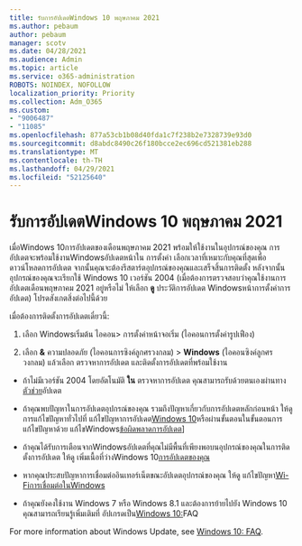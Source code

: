 ```yaml
---
title: รับการอัปเดตWindows 10 พฤษภาคม 2021
ms.author: pebaum
author: pebaum
manager: scotv
ms.date: 04/28/2021
ms.audience: Admin
ms.topic: article
ms.service: o365-administration
ROBOTS: NOINDEX, NOFOLLOW
localization_priority: Priority
ms.collection: Adm_O365
ms.custom:
- "9006487"
- "11085"
ms.openlocfilehash: 877a53cb1b08d40fda1c7f238b2e7328739e93d0
ms.sourcegitcommit: d8abdc8490c26f180bcce2ec696cd521381eb288
ms.translationtype: MT
ms.contentlocale: th-TH
ms.lasthandoff: 04/29/2021
ms.locfileid: "52125640"
---
```

# <a name="get-the-windows-10-may-2021-update"></a>รับการอัปเดตWindows 10 พฤษภาคม 2021

เมื่อWindows 10การอัปเดตของเดือนพฤษภาคม 2021 พร้อมให้ใช้งานในอุปกรณ์ของคุณ การอัปเดตจะพร้อมใช้งานWindowsอัปเดตหน้าใน การตั้งค่า เลือกเวลาที่เหมาะกับคุณที่สุดเพื่อดาวน์โหลดการอัปเดต จากนั้นคุณจะต้องรีสตาร์ตอุปกรณ์ของคุณและเสร็จสิ้นการติดตั้ง หลังจากนั้น อุปกรณ์ของคุณจะเรียกใช้ Windows 10 เวอร์ชัน 2004 (เมื่อต้องการตรวจสอบว่าคุณใช้งานการอัปเดตเดือนพฤษภาคม 2021 อยู่หรือไม่ ให้เลือก **ดู** ประวัติการอัปเดต Windowsหน้าการตั้งค่าการอัปเดต) โปรดสังเกตสิ่งต่อไปนี้ด้วย  

เมื่อต้องการติดตั้งการอัปเดตเดี๋ยวนี้:

1. เลือก Windowsเริ่มต้น ไอคอน> การตั้งค่าหน้าจอเริ่ม (ไอคอนการตั้งค่ารูปเฟือง)

1. เลือก **&** ความปลอดภัย (ไอคอนการซิงค์ลูกศรวงกลม) > **Windows** (ไอคอนซิงค์ลูกศรวงกลม) แล้วเลือก ตรวจหาการอัปเดต และติดตั้งการอัปเดตที่พร้อมใช้งาน 

- ถ้าไม่มีเวอร์ชัน 2004 โดยอัตโนมัติ **ใน** ตรวจหาการอัปเดต คุณสามารถรับด้วยตนเองผ่านทาง [ตัวช่วย](https://www.microsoft.com/software-download/windows10)อัปเดต

- ถ้าคุณพบปัญหาในการอัปเดตอุปกรณ์ของคุณ รวมถึงปัญหาเกี่ยวกับการอัปเดตหลักก่อนหน้า ให้ดูการแก้ไขปัญหาทั่วไปที่ แก้ไขปัญหาการอัปเดต[Windows 10](https://support.microsoft.com/windows/troubleshoot-problems-updating-windows-10-188c2b0f-10a7-d72f-65b8-32d177eb136c)หรือผ่านขั้นตอนในขั้นตอนการแก้ไขปัญหาด้วย แก้ไขWindows[ข้อผิดพลาดการอัปเดต](https://support.microsoft.com/sbs/windows/fix-windows-update-errors-18b693b5-7818-5825-8a7e-2a4a37d6d787)]

- ถ้าคุณได้รับการเตือนจากWindowsอัปเดตที่คุณไม่มีพื้นที่เพียงพอบนอุปกรณ์ของคุณในการติดตั้งการอัปเดต ให้ดู เพิ่มเนื้อที่ว่างWindows 10[การอัปเดตของคุณ](https://support.microsoft.com/help/4013876)

- หากคุณประสบปัญหาการเชื่อมต่ออินเทอร์เน็ตขณะอัปเดตอุปกรณ์ของคุณ ให้ดู แก้ไขปัญหา[Wi-Fiการเชื่อมต่อในWindows](https://support.microsoft.com/windows/fix-wi-fi-connection-issues-in-windows-9424a1f7-6a3b-65a6-4d78-7f07eee84d2c)

- ถ้าคุณยังคงใช้งาน Windows 7 หรือ Windows 8.1 และต้องการย้ายไปยัง Windows 10 คุณสามารถเรียนรู้เพิ่มเติมที่ อัปเกรดเป็น[Windows 10:](https://support.microsoft.com/windows/upgrade-to-windows-10-faq-cce52341-7943-594e-72ce-e1cf00382445)FAQ

For more information about Windows Update, see [Windows 10: FAQ](https://support.microsoft.com/windows/windows-update-faq-8a903416-6f45-0718-f5c7-375e92dddeb2).


